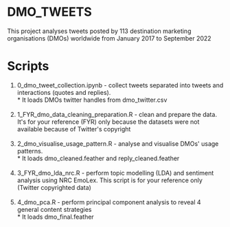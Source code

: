 # DMO_TWEETS
 
This project analyses tweets posted by 113 destination marketing organisations (DMOs) worldwide from January 2017 to September 2022

<h1> Scripts </h1>
<ol>
<li> 0_dmo_tweet_collection.ipynb - collect tweets separated into tweets and interactions (quotes and replies). <br>
    * It loads DMOs twitter handles from dmo_twitter.csv <br><br>
<li> 1_FYR_dmo_data_cleaning_preparation.R - clean and prepare the data. It's for your reference (FYR) only because the datasets were not available because of Twitter's copyright <br><br>
<li> 2_dmo_visualise_usage_pattern.R - analyse and visualise DMOs' usage patterns. <br>
    * It loads dmo_cleaned.feather and reply_cleaned.feather <br><br>
<li> 3_FYR_dmo_lda_nrc.R - perform topic modelling (LDA) and sentiment analysis using NRC EmoLex. This script is for your reference only (Twitter copyrighted data)<br><br>
<li> 4_dmo_pca.R - perform principal component analysis to reveal 4 general content strategies <br>
    * It loads dmo_final.feather
</ol>
